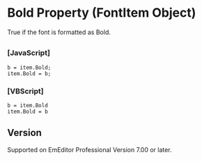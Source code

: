 # Bold Property (FontItem Object)

True if the font is formatted as Bold.

## 

### \[JavaScript\]

```
b = item.Bold;
item.Bold = b;
```

### \[VBScript\]

```
b = item.Bold
item.Bold = b
```

## Version

Supported on EmEditor Professional Version 7.00 or later.

